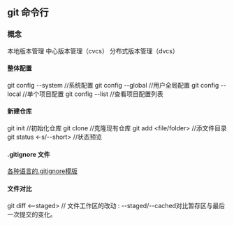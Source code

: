## git 命令行

### 概念

本地版本管理
中心版本管理（cvcs）
分布式版本管理（dvcs）

#### 整体配置

git config --system //系统配置
git config --global //用户全局配置
git config --local //单个项目配置
git config --list //查看项目配置列表

#### 新建仓库

git init //初始化仓库
git clone <repos> //克隆现有仓库
git add <file/folder> //添文件目录
git status <-s/--short> //状态预览

#### .gitignore 文件

[各种语言的.gitignore模版](https://github.com/github/gitignore)


#### 文件对比
git diff <--staged> // 文件工作区的改动 : --staged/--cached对比暂存区与最后一次提交的变化。
